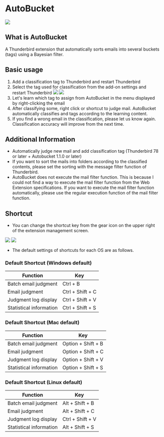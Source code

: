 # AutoBucket

![](https://github.com/a-tak/auto-bucket/raw/master/docs/github-open-graph.png)

## What is AutoBucket

A Thunderbird extension that automatically sorts emails into several buckets (tags) using a Bayesian filter.

## Basic usage

1. Add a classification tag to Thunderbird and restart Thunderbird
2. Select the tag used for classification from the add-on settings and restart Thunderbird
![](https://github.com/a-tak/auto-bucket/raw/master/docs/initial-setting1.jpg)
![](https://github.com/a-tak/auto-bucket/raw/master/docs/initial-setting2.jpg)
3. Let's learn which tag to assign from AutoBucket in the menu displayed by right-clicking the email
4. After classifying some, right click or shortcut to judge mail. AutoBucket automatically classifies and tags according to the learning content.
5. If you find a wrong email in the classification, please let us know again. Classification accuracy will improve from the next time.

## Additional Information

* Automatically judge new mail and add classification tag (Thunderbird 78 or later + Autobucket 1.1.0 or later)
* If you want to sort the mails into folders according to the classified contents, please set the sorting with the message filter function of Thunderbird.
* AutoBucket does not execute the mail filter function. This is because I could not find a way to execute the mail filter function from the Web Extension specifications. If you want to execute the mail filter function automatically, please use the regular execution function of the mail filter function.

## Shortcut

* You can change the shortcut key from the gear icon on the upper right of the extension management screen.

![](https://github.com/a-tak/auto-bucket/raw/master/docs/shortcut-setting1.jpg)
![](https://github.com/a-tak/auto-bucket/raw/master/docs/shortcut-setting2.jpg)

* The default settings of shortcuts for each OS are as follows.

### Default Shortcut (Windows default)

| Function | Key |
|-----|------|
|Batch email judgment|Ctrl + B|
|Email judgment|Ctrl + Shift + C|
|Judgment log display|Ctrl + Shift + V|
|Statistical information|Ctrl + Shift + S|


### Default Shortcut (Mac default)

| Function | Key |
|-----|------|
|Batch email judgment|Option + Shift + B|
|Email judgment|Option + Shift + C|
|Judgment log display|Option + Shift + V|
|Statistical information|Option + Shift + S|

### Default Shortcut (Linux default)

| Function | Key |
|-----|------|
|Batch email judgment|Alt + Shift + B|
|Email judgment|Alt + Shift + C|
|Judgment log display|Ctrl + Shift + V|
|Statistical information|Alt + Shift + S|

